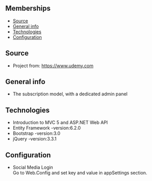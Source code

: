 ## Memberships

* [Source](#source-info)
* [General info](#general-info)
* [Technologies](#technologies)
* [Configuration](#configuration)

## Source
* Project from: https://www.udemy.com

## General info
* The subscription model, with a dedicated admin panel

## Technologies
* Introduction to MVC 5 and ASP.NET Web API
* Entity Framework -version:6.2.0
* Bootstrap -version:3.0
* jQuery -version:3.3.1

## Configuration
* Social Media Login  
Go to Web.Config and set key and value in appSettings section.
